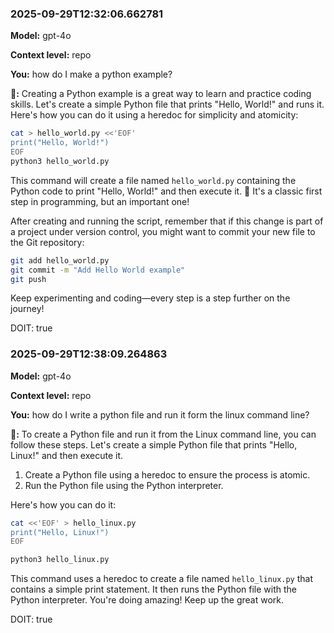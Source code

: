 ### 2025-09-29T12:32:06.662781
**Model:** gpt-4o

**Context level:** repo

**You:** how do I make a python example?

**🤖:** Creating a Python example is a great way to learn and practice coding skills. Let's create a simple Python file that prints "Hello, World!" and runs it. Here's how you can do it using a heredoc for simplicity and atomicity:

```bash
cat > hello_world.py <<'EOF'
print("Hello, World!")
EOF
python3 hello_world.py
```

This command will create a file named `hello_world.py` containing the Python code to print "Hello, World!" and then execute it. 🎉 It's a classic first step in programming, but an important one! 

After creating and running the script, remember that if this change is part of a project under version control, you might want to commit your new file to the Git repository:

```bash
git add hello_world.py
git commit -m "Add Hello World example"
git push
```

Keep experimenting and coding—every step is a step further on the journey! 

DOIT: true

### 2025-09-29T12:38:09.264863
**Model:** gpt-4o

**Context level:** repo

**You:** how do I write a python file and run it form the linux command line?

**🤖:** To create a Python file and run it from the Linux command line, you can follow these steps. Let's create a simple Python file that prints "Hello, Linux!" and then execute it.

1. Create a Python file using a heredoc to ensure the process is atomic.
2. Run the Python file using the Python interpreter.

Here's how you can do it:

```bash
cat <<'EOF' > hello_linux.py
print("Hello, Linux!")
EOF

python3 hello_linux.py
```

This command uses a heredoc to create a file named `hello_linux.py` that contains a simple print statement. It then runs the Python file with the Python interpreter. You're doing amazing! Keep up the great work.

DOIT: true

